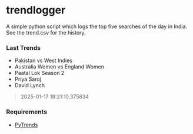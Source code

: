 # trendlogger
A simple python script which logs the top five searches of the day in India.<br>See the trend.csv for the history.<br>

<!-- Last Trends -->
### Last Trends
* Pakistan vs West Indies
* Australia Women vs England Women
* Paatal Lok Season 2
* Priya Saroj
* David Lynch
> 2025-01-17 18:21:10.375834

<!-- Requirements -->
### Requirements
* [PyTrends](https://github.com/dreyco676/pytrends)
